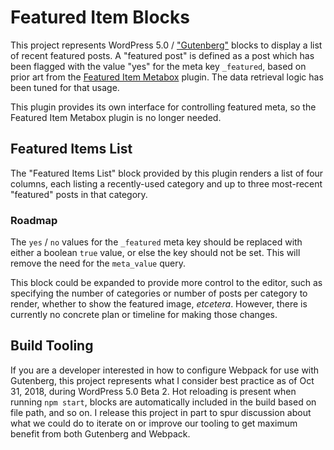 # Featured Item Blocks

This project represents WordPress 5.0 / ["Gutenberg"](http://wordpress.org/gutenberg) blocks to display a list of recent featured posts. A "featured post" is defined as a post which has been flagged with the value "yes" for the meta key `_featured`, based on prior art from the [Featured Item Metabox](https://wordpress.org/plugins/featured-item-metabox/) plugin. The data retrieval logic has been tuned for that usage.

This plugin provides its own interface for controlling featured meta, so the Featured Item Metabox plugin is no longer needed.

## Featured Items List

The "Featured Items List" block provided by this plugin renders a list of four columns, each listing a recently-used category and up to three most-recent "featured" posts in that category.

### Roadmap

The `yes` / `no` values for the `_featured` meta key should be replaced with either a boolean `true` value, or else the key should not be set. This will remove the need for the `meta_value` query.

This block could be expanded to provide more control to the editor, such as specifying the number of categories or number of posts per category to render, whether to show the featured image, _etcetera_. However, there is currently no concrete plan or timeline for making those changes.

## Build Tooling

If you are a developer interested in how to configure Webpack for use with Gutenberg, this project represents what I consider best practice as of Oct 31, 2018, during WordPress 5.0 Beta 2. Hot reloading is present when running `npm start`, blocks are automatically included in the build based on file path, and so on. I release this project in part to spur discussion about what we could do to iterate on or improve our tooling to get maximum benefit from both Gutenberg and Webpack.
